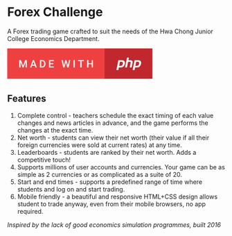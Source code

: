 # Forex Challenge
A Forex trading game crafted to suit the needs of the Hwa Chong Junior College Economics Department.

[![forthebadge](made-with-php.svg)](https://forthebadge.com)

## Features
1. Complete control - teachers schedule the exact timing of each value changes and news articles in advance, and the game performs the changes at the exact time.
2. Net worth - students can view their net worth (their value if all their foreign currencies were sold at current rates) at any time.
3. Leaderboards - students are ranked by their net worth. Adds a competitive touch!
4. Supports millions of user accounts and currencies. Your game can be as simple as 2 currencies or as complicated as a suite of 20.
5. Start and end times - supports a predefined range of time where students and log on and start trading.
6. Mobile friendly - a beautiful and responsive HTML+CSS design allows student to trade anyway, even from their mobile browsers, no app required.

_Inspired by the lack of good economics simulation programmes, built 2016_
